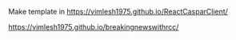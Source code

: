 Make template in https://vimlesh1975.github.io/ReactCasparClient/

https://vimlesh1975.github.io/breakingnewswithrcc/
